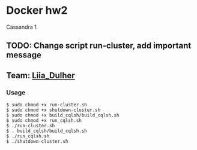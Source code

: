 # Docker hw2
Cassandra 1

## TODO: Change script run-cluster, add important message

## Team: [Liia_Dulher](https://github.com/LiiaDulher)

### Usage
````
$ sudo chmod +x run-cluster.sh
$ sudo chmod +x shutdown-cluster.sh
$ sudo chmod +x build_cqlsh/build_cqlsh.sh
$ sudo chmod +x run_cqlsh.sh
$ ./run-cluster.sh
$ . build_cqlsh/build_cqlsh.sh 
$ ./run_cqlsh.sh
$ ./shutdown-cluster.sh
````
